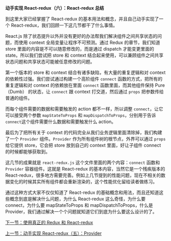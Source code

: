 **动手实现 React-redux（六）：React-redux 总结**

到这里大家已经掌握了 React-redux 的基本用法和概念，并且自己动手实现了一个 React-redux，我们回顾一下这几节都干了什么事情。

React.js 除了状态提升以外并没有更好的办法帮我们解决组件之间共享状态的问题，而使用 context 全局变量让程序不可预测。通过 Redux 的章节，我们知道 store 里面的内容是不可以随意修改的，而是通过 dispatch 才能变更里面的 state。所以我们尝试把 store 和 context 结合起来使用，可以兼顾组件之间共享状态问题和共享状态可能被任意修改的问题。

第一个版本的 store 和 context 结合有诸多缺陷，有大量的重复逻辑和对 context 的依赖性过强。我们尝试通过构建一个高阶组件 `connect` 函数的方式，把所有的重复逻辑和对 context 的依赖放在里面 `connect` 函数里面，而其他组件保持 Pure（Dumb） 的状态，让 `connect` 跟 context 打交道，然后通过 `props` 把参数传给普通的组件。

而每个组件需要的数据和需要触发的 action 都不一样，所以调整 `connect`，让它可以接受两个参数 `mapStateToProps` 和 `mapDispatchToProps`，分别用于告诉 `connect`这个组件需要什么数据和需要触发什么 action。

最后为了把所有关于 context 的代码完全从我们业务逻辑里面清除掉，我们构建了一个 `Provider` 组件。`Provider` 作为所有组件树的根节点，外界可以通过 `props` 给它提供 store，它会把 store 放到自己的 context 里面，好让子组件 connect 的时候都能够获取到。

这几节的成果就是 `react-redux.js` 这个文件里面的两个内容：`connect` 函数和 `Provider` 容器组件。这就是 React-redux 的基本内容，当然它是一个残疾版本的 React-redux，很多地方需要完善。例如上几节提到的性能问题，现在不相关的数据变化的时候其实所有组件都会重新渲染的，这个性能优化留给读者做练习。

通过这种方式大家不仅仅知道了 React-redux 的基础概念和用法，而且还知道这些概念到底是解决什么问题，为什么 React-redux 这么奇怪，为什么要 connect，为什么要 mapStateToProps 和 mapDispatchToProps，什么是 Provider，我们通过解决一个个问题就知道它们到底为什么要这么设计的了。

[下一节：使用真正的 Redux 和 React-redux](http://huziketang.mangojuice.top/books/react/lesson42)



[上一节：动手实现 React-redux（五）：Provider](http://huziketang.mangojuice.top/books/react/lesson40)
